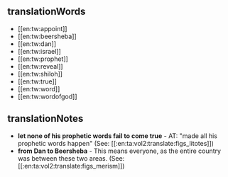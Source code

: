 ## translationWords

* [[en:tw:appoint]]
* [[en:tw:beersheba]]
* [[en:tw:dan]]
* [[en:tw:israel]]
* [[en:tw:prophet]]
* [[en:tw:reveal]]
* [[en:tw:shiloh]]
* [[en:tw:true]]
* [[en:tw:word]]
* [[en:tw:wordofgod]]

## translationNotes

* **let none of his prophetic words fail to come true** - AT: "made all his prophetic words happen" (See: [[:en:ta:vol2:translate:figs_litotes]])
* **from Dan to Beersheba** - This means everyone, as the entire country was between these two areas.  (See: [[:en:ta:vol2:translate:figs_merism]])
